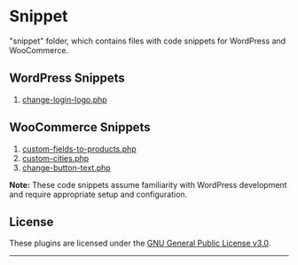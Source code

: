

# Snippet

"snippet" folder, which contains files with code snippets for WordPress and WooCommerce.

## WordPress Snippets

1. [change-login-logo.php](./change-login-logo.php)

## WooCommerce Snippets

1. [custom-fields-to-products.php](./custom-fields-to-products.php)
2. [custom-cities.php](./custom-cities.php)
3. [change-button-text.php](./change-button-text.php)

**Note:** These code snippets assume familiarity with WordPress development and require appropriate setup and configuration.

## License

These plugins are licensed under the [GNU General Public License v3.0](https://www.gnu.org/licenses/gpl-3.0.html).

---

